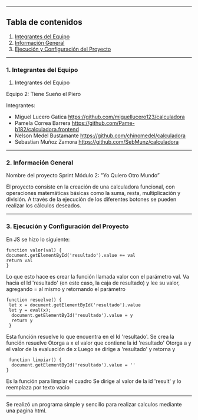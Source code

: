 ***
## Tabla de contenidos
1. [Integrantes del Equipo](#Integrantes-del-Equipo)
2. [Información General](#Información-General)
3. [Ejecución y Configuración del Proyecto](#Ejecución-y-Configuración-del-Proyecto)

***
### 1. Integrantes del Equipo <a name="Integrantes-del-Equipo"></a>

 1. Integrantes del Equipo


Equipo 2: Tiene Sueño el Piero

Integrantes:
- Miguel Lucero Gatica https://github.com/miguellucero123/calculadora
- Pamela Correa Barrera https://github.com/Pame-b182/calculadora.frontend
- Nelson Medel Bustamante https://github.com/chinomedel/calculadora
- Sebastian Muñoz Zamora https://github.com/SebMunz/calculadora
***
### 2. Información General

Nombre del proyecto
    Sprint Módulo 2: "Yo Quiero Otro Mundo”

El proyecto consiste en la creación de una calculadora funcional, con operaciones matemáticas básicas como la suma, resta, multiplicación y división. A través de la ejecución de los diferentes botones se pueden realizar los cálculos deseados.
***
### 3. Ejecución y Configuración del Proyecto <a name="Ejecución-y-Configuración-del-Proyecto"></a>

En JS se hizo lo siguiente:

    function valor(val) {
    document.getElementById('resultado').value += val
    return val
    }

Lo que esto hace es crear la función llamada valor con el parámetro val.
Va hacia el Id 'resultado' (en este caso, la caja de resultado) y lee su valor, agregando = al mismo y retornando el parámetro

    function resuelve() {
     let x = document.getElementById('resultado').value
     let y = eval(x);
      document.getElementById('resultado').value = y
      return y
     }
  
Esta función resuelve lo que encuentra en el Id 'resultado'.
Se crea la función resuelve
Otorga a x el valor que contiene la id 'resultado'
Otorga a y el valor de la evaluación de x
Luego se dirige a 'resultado' y retorna y

     function limpiar() {
      document.getElementById('resultado').value = ''
    }

Es la función para limpiar el cuadro
Se dirige al valor de la id 'result' y lo reemplaza por texto vacio
***
Se realizó un programa simple y sencillo para realizar calculos mediante una pagina html.
